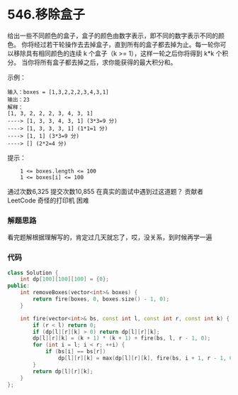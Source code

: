 # 546.移除盒子

给出一些不同颜色的盒子，盒子的颜色由数字表示，即不同的数字表示不同的颜色。
你将经过若干轮操作去去掉盒子，直到所有的盒子都去掉为止。每一轮你可以移除具有相同颜色的连续 k 个盒子（k >= 1），这样一轮之后你将得到 k*k 个积分。
当你将所有盒子都去掉之后，求你能获得的最大积分和。



示例：
```
输入：boxes = [1,3,2,2,2,3,4,3,1]
输出：23
解释：
[1, 3, 2, 2, 2, 3, 4, 3, 1]
----> [1, 3, 3, 4, 3, 1] (3*3=9 分)
----> [1, 3, 3, 3, 1] (1*1=1 分)
----> [1, 1] (3*3=9 分)
----> [] (2*2=4 分)
```


提示：
```
    1 <= boxes.length <= 100
    1 <= boxes[i] <= 100
```
通过次数6,325
提交次数10,855
在真实的面试中遇到过这道题？
贡献者
LeetCode
奇怪的打印机
困难

### 解题思路
看完题解根据理解写的，肯定过几天就忘了，哎，没关系，到时候再学一遍

### 代码

```cpp
class Solution {
    int dp[100][100][100] = {0};
public:
    int removeBoxes(vector<int>& boxes) {
        return fire(boxes, 0, boxes.size() - 1, 0);
    }

    int fire(vector<int>& bs, const int l, const int r, const int k) {
        if (r < l) return 0;
        if (dp[l][r][k] > 0) return dp[l][r][k];
        dp[l][r][k] = (k + 1) * (k + 1) + fire(bs, l, r - 1, 0);
        for (int i = l; i < r; ++i) {
            if (bs[i] == bs[r])
                dp[l][r][k] = max(dp[l][r][k], fire(bs, i + 1, r - 1, 0) + fire(bs, l, i, k + 1));
        }
        return dp[l][r][k];
    }
};
```
